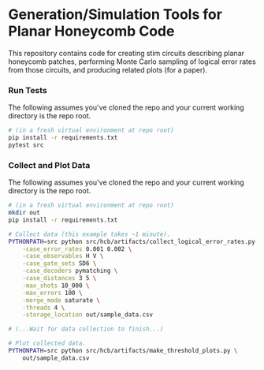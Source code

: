 # Generation/Simulation Tools for Planar Honeycomb Code

This repository contains code for creating stim circuits describing planar honeycomb patches,
performing Monte Carlo sampling of logical error rates from those circuits,
and producing related plots (for a paper).

### Run Tests

The following assumes you've cloned the repo and your current working directory is the repo root.

```bash
# (in a fresh virtual environment at repo root)
pip install -r requirements.txt
pytest src
```

### Collect and Plot Data

The following assumes you've cloned the repo and your current working directory is the repo root.

```bash
# (in a fresh virtual environment at repo root)
mkdir out
pip install -r requirements.txt

# Collect data (this example takes ~1 minute).
PYTHONPATH=src python src/hcb/artifacts/collect_logical_error_rates.py \
    -case_error_rates 0.001 0.002 \
    -case_observables H V \
    -case_gate_sets SD6 \
    -case_decoders pymatching \
    -case_distances 3 5 \
    -max_shots 10_000 \
    -max_errors 100 \
    -merge_mode saturate \
    -threads 4 \
    -storage_location out/sample_data.csv

# (...Wait for data collection to finish...)

# Plot collected data.
PYTHONPATH=src python src/hcb/artifacts/make_threshold_plots.py \
    out/sample_data.csv
```

